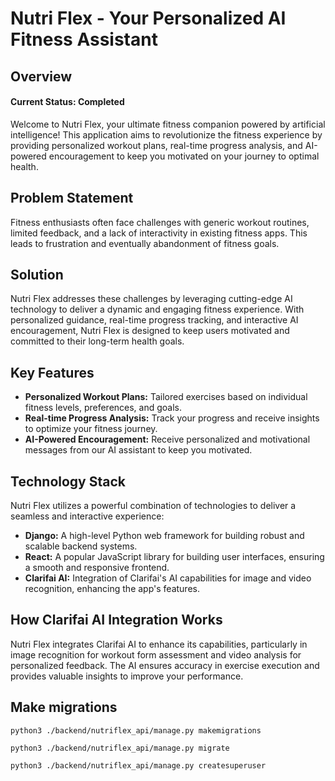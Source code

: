 # Nutri Flex - Your Personalized AI Fitness Assistant

## Overview

#### Current Status: Completed

Welcome to Nutri Flex, your ultimate fitness companion powered by artificial intelligence! This application aims to revolutionize the fitness experience by providing personalized workout plans, real-time progress analysis, and AI-powered encouragement to keep you motivated on your journey to optimal health.

## Problem Statement

Fitness enthusiasts often face challenges with generic workout routines, limited feedback, and a lack of interactivity in existing fitness apps. This leads to frustration and eventually abandonment of fitness goals.

## Solution

Nutri Flex addresses these challenges by leveraging cutting-edge AI technology to deliver a dynamic and engaging fitness experience. With personalized guidance, real-time progress tracking, and interactive AI encouragement, Nutri Flex is designed to keep users motivated and committed to their long-term health goals.

## Key Features

- **Personalized Workout Plans:** Tailored exercises based on individual fitness levels, preferences, and goals.
- **Real-time Progress Analysis:** Track your progress and receive insights to optimize your fitness journey.
- **AI-Powered Encouragement:** Receive personalized and motivational messages from our AI assistant to keep you motivated.

## Technology Stack

Nutri Flex utilizes a powerful combination of technologies to deliver a seamless and interactive experience:

- **Django:** A high-level Python web framework for building robust and scalable backend systems.
- **React:** A popular JavaScript library for building user interfaces, ensuring a smooth and responsive frontend.
- **Clarifai AI:** Integration of Clarifai's AI capabilities for image and video recognition, enhancing the app's features.

## How Clarifai AI Integration Works

Nutri Flex integrates Clarifai AI to enhance its capabilities, particularly in image recognition for workout form assessment and video analysis for personalized feedback. The AI ensures accuracy in exercise execution and provides valuable insights to improve your performance.

## Make migrations

`python3 ./backend/nutriflex_api/manage.py makemigrations`

`python3 ./backend/nutriflex_api/manage.py migrate`

`python3 ./backend/nutriflex_api/manage.py createsuperuser`
